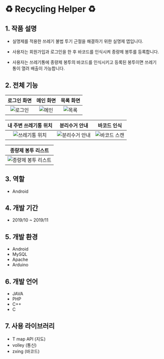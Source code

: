 # :recycle: Recycling Helper :recycle:

## 1. 작품 설명

- 실명제를 적용한 쓰레기 불법 투기 근절을 해결하기 위한 실명제 앱입니다.

- 사용자는 회원가입과 로그인을 한 후 바코드를 인식시켜 종량제 봉투를 등록합니다.

- 사용자는 쓰레기통에 종량제 봉투의 바코드를 인식시키고 등록된 봉투이면 쓰레기통이 열려 배출이 가능합니다.

## 2. 전체 기능
|  <center>로그인 화면</center> |  <center>메인 화면</center> |  <center>목록 화면</center> |
|:--------:|:--------:|:--------:|
|![로그인](https://user-images.githubusercontent.com/40001772/69881937-eaa0cd00-1311-11ea-9c73-9053b3849ea0.jpg) |![메인](https://user-images.githubusercontent.com/40001772/69881869-b5947a80-1311-11ea-855d-1f06886a40a5.jpg) |![목록](https://user-images.githubusercontent.com/40001772/69881889-c9d87780-1311-11ea-8af1-971e3da578e9.jpg) |


|  <center>내 주변 쓰레기통 위치</center> |  <center>분리수거 안내</center> |  <center>바코드 인식</center> |
|:--------:|:--------:|:--------:|
|![쓰레기통 위치](https://user-images.githubusercontent.com/40001772/69882563-eb3a6300-1313-11ea-8255-dc28c6267ef7.jpg) |![분리수거 안내](https://user-images.githubusercontent.com/40001772/69882276-048edf80-1313-11ea-9e93-dcbadcf85861.jpg) |![바코드 스캔](https://user-images.githubusercontent.com/40001772/69882290-0fe20b00-1313-11ea-8642-2f5784f3af4c.jpg) |
 
 |  <center>종량제 봉투 리스트</center> |
|:--------:|
|![종량제 봉투 리스트](https://user-images.githubusercontent.com/40001772/69882707-761b5d80-1314-11ea-97ef-d118e1c55957.jpg) |


## 3. 역할
 - Android

## 4. 개발 기간
- 2019/10 ~ 2019/11

## 5. 개발 환경
- Android
- MySQL
- Apache
- Arduino

## 6. 개발 언어
 - JAVA
 - PHP
 - C++
 - C

## 7. 사용 라이브러리
 - T map API (지도)
 - volley (통신)
 - zxing (바코드)
